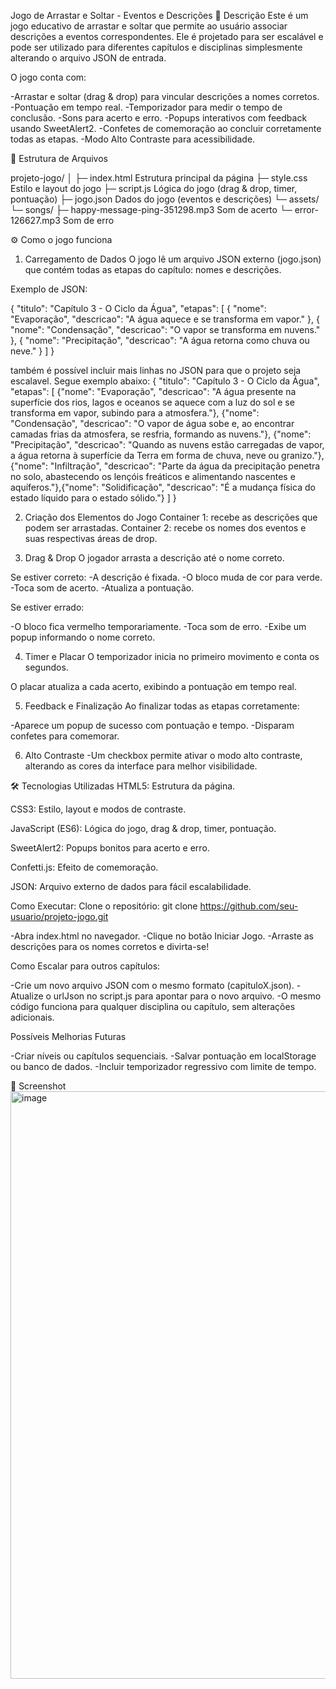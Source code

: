 Jogo de Arrastar e Soltar - Eventos e Descrições
📝 Descrição
Este é um jogo educativo de arrastar e soltar que permite ao usuário associar descrições a eventos correspondentes. Ele é projetado para ser escalável e pode ser utilizado para diferentes capítulos e disciplinas simplesmente alterando o arquivo JSON de entrada.

O jogo conta com:

-Arrastar e soltar (drag & drop) para vincular descrições a nomes corretos.
-Pontuação em tempo real.
-Temporizador para medir o tempo de conclusão.
-Sons para acerto e erro.
-Popups interativos com feedback usando SweetAlert2.
-Confetes de comemoração ao concluir corretamente todas as etapas.
-Modo Alto Contraste para acessibilidade.



📂 Estrutura de Arquivos

projeto-jogo/
│
├─ index.html             Estrutura principal da página
├─ style.css              Estilo e layout do jogo
├─ script.js              Lógica do jogo (drag & drop, timer, pontuação)
├─ jogo.json              Dados do jogo (eventos e descrições)
└─ assets/
   └─ songs/
      ├─ happy-message-ping-351298.mp3   Som de acerto
      └─ error-126627.mp3               Som de erro

      
⚙️ Como o jogo funciona
1. Carregamento de Dados
O jogo lê um arquivo JSON externo (jogo.json) que contém todas as etapas do capítulo: nomes e descrições.

Exemplo de JSON:

{
  "titulo": "Capítulo 3 - O Ciclo da Água",
  "etapas": [
    { "nome": "Evaporação", "descricao": "A água aquece e se transforma em vapor." },
    { "nome": "Condensação", "descricao": "O vapor se transforma em nuvens." },
    { "nome": "Precipitação", "descricao": "A água retorna como chuva ou neve." }
  ]
}

também é possível incluir mais linhas no JSON para que o projeto seja escalavel. Segue exemplo abaixo:
{
"titulo": "Capítulo 3 - O Ciclo da Água",
"etapas": [
{"nome": "Evaporação",
"descricao": "A água presente na superfície dos rios, lagos e oceanos se aquece com a luz do sol e se transforma em vapor, subindo para a atmosfera."},
{"nome": "Condensação",
"descricao": "O vapor de água sobe e, ao encontrar camadas frias da atmosfera, se resfria, formando as nuvens."},
{"nome": "Precipitação",
"descricao": "Quando as nuvens estão carregadas de vapor, a água retorna à superfície da Terra em forma de chuva, neve ou granizo."},{"nome": "Infiltração",
"descricao": "Parte da água da precipitação penetra no solo, abastecendo os lençóis freáticos e alimentando nascentes e aquíferos."},{"nome": "Solidificação",
"descricao": "É a mudança física do estado líquido para o estado sólido."}
]
}


2. Criação dos Elementos do Jogo
Container 1: recebe as descrições que podem ser arrastadas.
Container 2: recebe os nomes dos eventos e suas respectivas áreas de drop.

3. Drag & Drop
O jogador arrasta a descrição até o nome correto.

Se estiver correto:
-A descrição é fixada.
-O bloco muda de cor para verde.
-Toca som de acerto.
-Atualiza a pontuação.

Se estiver errado:

-O bloco fica vermelho temporariamente.
-Toca som de erro.
-Exibe um popup informando o nome correto.

4. Timer e Placar
O temporizador inicia no primeiro movimento e conta os segundos.

O placar atualiza a cada acerto, exibindo a pontuação em tempo real.

5. Feedback e Finalização
Ao finalizar todas as etapas corretamente:

-Aparece um popup de sucesso com pontuação e tempo.
-Disparam confetes para comemorar.

6. Alto Contraste
-Um checkbox permite ativar o modo alto contraste, alterando as cores da interface para melhor visibilidade.

🛠️ Tecnologias Utilizadas
HTML5: Estrutura da página.

CSS3: Estilo, layout e modos de contraste.

JavaScript (ES6): Lógica do jogo, drag & drop, timer, pontuação.

SweetAlert2: Popups bonitos para acerto e erro.

Confetti.js: Efeito de comemoração.

JSON: Arquivo externo de dados para fácil escalabilidade.



Como Executar:
Clone o repositório:
git clone https://github.com/seu-usuario/projeto-jogo.git

-Abra index.html no navegador.
-Clique no botão Iniciar Jogo.
-Arraste as descrições para os nomes corretos e divirta-se!


Como Escalar para outros capítulos:

-Crie um novo arquivo JSON com o mesmo formato (capituloX.json).
-Atualize o urlJson no script.js para apontar para o novo arquivo.
-O mesmo código funciona para qualquer disciplina ou capítulo, sem alterações adicionais.


Possíveis Melhorias Futuras

-Criar níveis ou capítulos sequenciais.
-Salvar pontuação em localStorage ou banco de dados.
-Incluir temporizador regressivo com limite de tempo.


📸 Screenshot
<img width="533" height="940" alt="image" src="https://github.com/user-attachments/assets/6ff2249f-01df-4001-8204-30b8cbf3d48e" />
